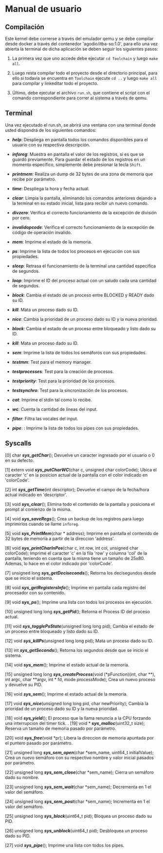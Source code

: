 # Manual de usuario #

## Compilación
Este kernel debe correrse a través del emulador qemu y se debe compilar desde docker a través del contenedor 'agodio/itba-so:1.0', para ello una vez abierta la terminal de dicha aplicación se deben seguir los siguientes pasos:

1. La primera vez que uno accede debe ejecutar `cd Toolchain` y luego `make all`.

2. Luego resta compilar todo el proyecto desde el directorio principal, para ello si todavia se encuentra en `Toolchain` ejecute `cd ..` y luego `make all` para compilar y linkeditar todo el proyecto. 

3. Último, debe ejecutar el archivo `run.sh`, que contiene el script con el comando correspondiente para correr al sistema a través de qemu.


## Terminal

Una vez ejecutado el run.sh, se abrirá una ventana con una terminal donde usted dispondrá de los siguientes comandos:

- ***help***: Despliega en pantalla todos los comandos disponibles para el usuario con su respectiva descripción.

- ***inforeg***: Muestra en pantalla el valor de los registros, si es que se guardó previamente. Para guardar el estado de los registros en un momento específico, simplemente debe presionar la tecla `Shift`.

- ***printmem***: Realiza un dump de 32 bytes de una zona de memoria que recibe por parámetro. 

- ***time***: Despliega la hora y fecha actual.

- ***clear***: Limpia la pantalla, eliminando los comandos anteriores dejando a la terminal en su estado inicial, lista para recibir un nuevo comando.

- ***divzero***: Verifica el correcto funcionamiento de la excepción de división por cero.

- ***invalidopcode***: Verifica el correcto funcionamiento de la excepción de código de operación invalido.

- ***mem***: Imprime el estado de la memoria.

- ***ps***: Imprime la lista de todos los procesos en ejecución con sus propiedades.

- ***sleep***: Retrasa el funcionamiento de la terminal una cantidad especifica de segundos.

- ***loop***: Imprime el ID del proceso actual con un saludo cada una cantidad de segundos.

- ***block***: Cambia el estado de un proceso entre BLOCKED y READY dado su ID.

- ***kill***: Mata un proceso dado su ID.

- ***nice***: Cambia la prioridad de un proceso dado su ID y la nueva prioridad.

- ***block***: Cambia el estado de un proceso entre bloqueado y listo dado su ID.

- ***kill***:  Mata un proceso dado su ID.

- ***sem***: Imprime la lista de todos los semáforos con sus propiedades.

- ***testmm***: Test para el memory manager.

- ***testprocesses***: Test para la creación de procesos.

- ***testpriority***: Test para la prioridad de los procesos.

- ***testsynchro***: Test para la sincronización de los procesos.

- ***cat***: Imprime el stdin tal como lo recibe.

- ***wc***: Cuenta la cantidad de líneas del input.

- ***filter***: Filtra las vocales del input.

- ***pipe***: : Imprime la lista de todos los pipes con sus propiedades.


## Syscalls

[0] char ***sys_getChar***();
Devuelve un caracter ingresado por el usuario o 0 en su defecto.

[1] extern void ***sys_putCharWC***(char c, unsigned char colorCode);
Ubica el caracter 'c' en la posicion actual de la pantalla con el color indicado en 'colorCode'.

[2] int ***sys_getTime***(int descriptor);
Devuelve el campo de la fecha/hora actual indicado en 'descriptor'.

[3] void ***sys_clear***();
Elimina todo el contenido de la pantalla y posiciona el prompt al comienzo de la misma.

[4] void ***sys_saveRegs***();
Crea un backup de los registros para luego imprimirlos cuando se llame `inforeg`.

[5] void ***sys_PrintMem***(char * address);
Imprime en pantalla el contenido de 32 bytes de memoria a partir de la direccion 'address'.

[6] void ***sys_printCharInPos***(char c, int row, int col, unsigned char colorCode);
Imprime el caracter 'c' en la fila 'row' y columna 'col' de la pantalla, teniendo en cuenta que la misma tiene un tamaño de 25x80. Ademas, lo hace en el color indicado por 'colorCode'.

[7] unsigned long ***sys_getDeciseconds***();
Retorna los decisegundos desde que se inicio el sistema.

[8] void ***sys_getRegistersInfo***();
Imprime en pantalla cada registro del procesador con su contenido.

[9] void ***sys_ps***();
Imprime una lista con todos los procesos en ejecución.

[10] unsigned long long ***sys_getPid***();
Retorna el Process ID del proceso actual.

[11] void ***sys_togglePsState***(unsigned long long pid);
Cambia el estado de un proceso entre bloqueado y listo dado su ID.

[12] void ***sys_killPs***(unsigned long long pid);
Mata un proceso dado su ID.

[13] int ***sys_getSeconds***();
Retorna los segundos desde que se inicio el sistema.

[14] void ***sys_mem***();
Imprime el estado actual de la memoria.

[15] unsigned long long ***sys_createProcess***(void (*pFunction)(int, char **), int argc, char **argv, int * fd, mode processMode);
Crea un nuevo proceso y devuelve su PID.

[16] void ***sys_sem***();
Imprime el estado actual de la memoria.

[17] void ***sys_nice***(unsigned long long pid, char newPriority);
Cambia la prioridad de un proceso dado su ID y la nueva prioridad.

[18] void ***sys_yield***();
El proceso que la llama renuncia a la CPU forzando una interrupcion del timer tick.
.
[19] void * ***sys_malloc***(uint32_t size);
Reserva un tamaño de memoria pasado por parámetro.

[20] void ***sys_free***(void *pr);
Libera la direccion de memoria apuntada por el puntero pasado por parámetro.

[21] unsigned long ***sys_sem_open***(char *sem_name, uint64_t initialValue);
Crea un nuevo semáforo con su respectivo nombre y valor inicial pasados por parámetro.

[22] unsigned long ***sys_sem_close***(char *sem_name);
Cierra un semáforo dado su nombre.

[23] unsigned long ***sys_sem_wait***(char *sem_name);
Decrementa en 1 el valor del semáforo.

[24] unsigned long ***sys_sem_post***(char *sem_name);
Incrementa en 1 el valor del semáforo.

[25] unsigned long ***sys_block***(uint64_t pid);
Bloquea un proceso dado su PID.

[26] unsigned long ***sys_unblock***(uint64_t pid);
Desbloquea un proceso dado su PID.

[27] void ***sys_pipe***();
Imprime una lista con todos los pipes.
